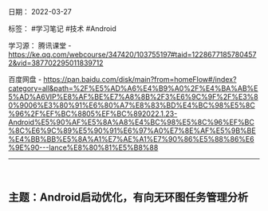 日期： 2022-03-27

标签： #学习笔记 #技术  #Android 

学习源： 
腾讯课堂 - https://ke.qq.com/webcourse/347420/103755197#taid=12286771857804572&vid=387702295011839712

百度网盘 - https://pan.baidu.com/disk/main?from=homeFlow#/index?category=all&path=%2F%E5%AD%A6%E4%B9%A0%2F%E4%BA%AB%E5%AD%A6VIP%E8%AF%BE%E7%A8%8B%2F3%E6%9C%9F%2F%E3%80%9006%E3%80%91%E6%80%A7%E8%83%BD%E4%BC%98%E5%8C%96%2F%EF%BC%8805%EF%BC%892022.1.23-Android%E5%90%AF%E5%8A%A8%E4%BC%98%E5%8C%96%EF%BC%8C%E6%9C%89%E5%90%91%E6%97%A0%E7%8E%AF%E5%9B%BE%E4%BB%BB%E5%8A%A1%E7%AE%A1%E7%90%86%E5%88%86%E6%9E%90---lance%E8%80%81%E5%B8%88

---
<br>

## 主题：Android启动优化，有向无环图任务管理分析

